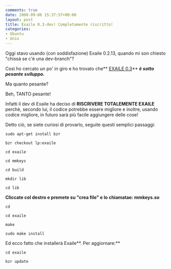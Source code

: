 ```yaml
---
comments: true
date: 2008-09-06 15:37:57+00:00
layout: post
title: Exaile 0.3-dev! Completamente riscritto!
categories:
- Ubuntu
- Unix
---
```


Oggi stavo usando (con soddisfazione) Exaile 0.2.13, quando mi son chiesto "chissà se c'è una dev-branch"?

Così ho cercato un po' in giro e ho trovato che** [EXAILE 0.3](http://www.exaile.org/)** **_è sotto pesante sviluppo._**

Ma quanto pesante?

Beh, TANTO pesante!

Infatti il dev di Exaile ha deciso di **RISCRIVERE TOTALEMENTE EXAILE** perchè, secondo lui, il codice potrebbe essere migliore e inoltre, usando codice migliore, in futuro sarà più facile aggiungere delle cose!

Detto ciò, se siete curiosi di provarlo, seguite questi semplici passaggi:


`sudo apt-get install bzr`




`bzr checkout lp:exaile`




`cd exaile`




`cd mmkeys`




`cd build`




`mkdir lib`




`cd lib`



**Cliccate col destro e premete su "crea file" e lo chiamatae: mmkeys.so**


`cd`




`cd exaile`




`make`




`sudo make install`



Ed ecco fatto che installerà Exaile**. Per aggiornare:**


`cd exaile`




`bzr update`
